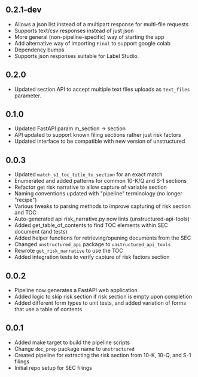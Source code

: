 ## 0.2.1-dev

* Allows a json list instead of a multipart response for multi-file requests
* Supports text/csv responses instead of just json
* More general (non-pipeline-specific) way of starting the app
* Add alternative way of importing `Final` to support google colab
* Dependency bumps
* Supports json responses suitable for Label Studio.


## 0.2.0

* Updated section API to accept multiple text files uploads as `text_files` parameter.

## 0.1.0

* Updated FastAPI param m_section -> section
* API updated to support known filing sections rather just risk factors
* Updated interface to be compatible with new version of unstructured

## 0.0.3

* Updated `match_s1_toc_title_to_section` for an exact match
* Enumerated and added patterns for common 10-K/Q and S-1 sections
* Refactor get risk narrative to allow capture of variable section
* Naming conventions updated with "pipeline" terminology (no longer "recipe")
* Various tweaks to parsing methods to improve capturing of risk section and TOC
* Auto-generated api risk_narrative.py now lints (unstructured-api-tools)
* Added get_table_of_contents to find TOC elements within SEC document (and tests)
* Added helper functions for retrieving/opening documents from the SEC
* Changed `unstructured_api` package to `unstructured_api_tools`
* Rewrote `get_risk_narrative` to use the TOC
* Added integration tests to verify capture of risk factors section

## 0.0.2

* Pipeline now generates a FastAPI web application
* Added logic to skip risk section if risk section is empty upon completion
* Added different form types to unit tests, and added variation of forms that use a table of contents

## 0.0.1

* Added make target to build the pipeline scripts
* Change `doc_prep` package name to `unstructured`
* Created pipeline for extracting the risk section from 10-K, 10-Q, and S-1 filings
* Initial repo setup for SEC filings
